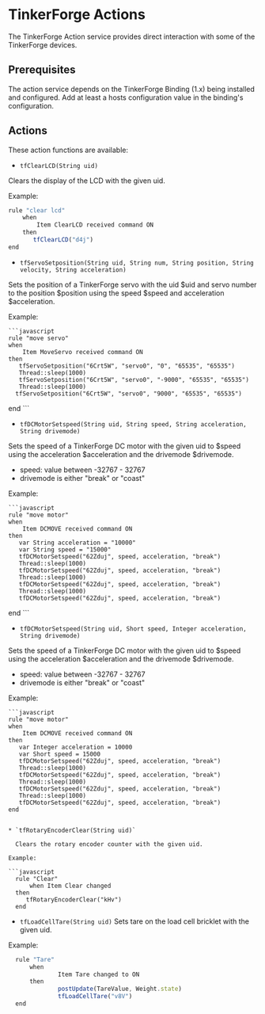 # TinkerForge Actions

The TinkerForge Action service provides direct interaction with some of the TinkerForge devices.

## Prerequisites

The action service depends on the TinkerForge Binding (1.x) being installed and configured. Add at least a hosts configuration value in the binding's configuration.

## Actions

These action functions are available:

*   `tfClearLCD(String uid)`

Clears the display of the LCD with the given uid.

Example:

  ```javascript
  rule "clear lcd"
      when
          Item ClearLCD received command ON
      then
         tfClearLCD("d4j")
  end
  ```

*   `tfServoSetposition(String uid, String num, String position, String velocity, String acceleration)`

Sets the position of a TinkerForge servo with the uid $uid and servo number to the position $position using the speed $speed and acceleration $acceleration.

Example:

	```javascript
	rule "move servo"
    when
        Item MoveServo received command ON
    then
       tfServoSetposition("6Crt5W", "servo0", "0", "65535", "65535")
       Thread::sleep(1000)
       tfServoSetposition("6Crt5W", "servo0", "-9000", "65535", "65535")
       Thread::sleep(1000)
      tfServoSetposition("6Crt5W", "servo0", "9000", "65535", "65535")
  end
	```

*   `tfDCMotorSetspeed(String uid, String speed, String acceleration, String drivemode)`

Sets the speed of a TinkerForge DC motor with the given uid to $speed using the acceleration $acceleration and the drivemode $drivemode.

*   speed: value between -32767 - 32767
*   drivemode is either "break" or "coast"

Example:

	```javascript
	rule "move motor"
    when
        Item DCMOVE received command ON
    then
       var String acceleration = "10000"
       var String speed = "15000"
       tfDCMotorSetspeed("62Zduj", speed, acceleration, "break")
       Thread::sleep(1000)
       tfDCMotorSetspeed("62Zduj", speed, acceleration, "break")
       Thread::sleep(1000)
       tfDCMotorSetspeed("62Zduj", speed, acceleration, "break")
       Thread::sleep(1000)
       tfDCMotorSetspeed("62Zduj", speed, acceleration, "break")
  end
	```

*   `tfDCMotorSetspeed(String uid, Short speed, Integer acceleration, String drivemode)`

Sets the speed of a TinkerForge DC motor with the given uid to $speed using the acceleration $acceleration and the drivemode $drivemode.

*   speed: value between -32767 - 32767
*   drivemode is either "break" or "coast"

Example:

	```javascript
	rule "move motor"
    when
        Item DCMOVE received command ON
    then
       var Integer acceleration = 10000
       var Short speed = 15000
       tfDCMotorSetspeed("62Zduj", speed, acceleration, "break")
       Thread::sleep(1000)
       tfDCMotorSetspeed("62Zduj", speed, acceleration, "break")
       Thread::sleep(1000)
       tfDCMotorSetspeed("62Zduj", speed, acceleration, "break")
       Thread::sleep(1000)
       tfDCMotorSetspeed("62Zduj", speed, acceleration, "break")
	end
  ```

* `tfRotaryEncoderClear(String uid)`

	Clears the rotary encoder counter with the given uid.

  Example:

  ```javascript
    rule "Clear"
        when Item Clear changed
    then
	   tfRotaryEncoderClear("kHv")
    end
  ```

*   `tfLoadCellTare(String uid)`
 	Sets tare on the load cell bricklet with the given uid.

Example:

  ```javascript
    rule "Tare"
        when
                Item Tare changed to ON
        then
                postUpdate(TareValue, Weight.state)
                tfLoadCellTare("v8V")
    end
  ```
